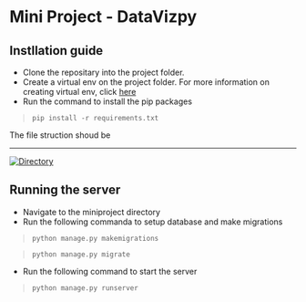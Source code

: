# Mini Project - DataVizpy

## Instllation guide
* Clone the repositary into the project folder.
* Create a virtual env on the project folder. For more information on creating virtual env, click [here](https://realpython.com/python-virtual-environments-a-primer/#:~:text=Remove%20ads-,What%20Is%20a%20Virtual%20Environment%3F,dependencies%20every%20other%20project%20has.)
* Run the command to install the pip packages
 >```pip install -r requirements.txt```

The file struction shoud be
***
[![Directory](https://i.postimg.cc/sDfV8xzD/Screenshot-2021-05-13-101842.png)](https://postimg.cc/ThSM5RhZ)

## Running the server

* Navigate to the miniproject directory
* Run the following commanda to setup database and make migrations
> ```python manage.py makemigrations```

> ```python manage.py migrate```
* Run the following command to start the server
>```python manage.py runserver```
